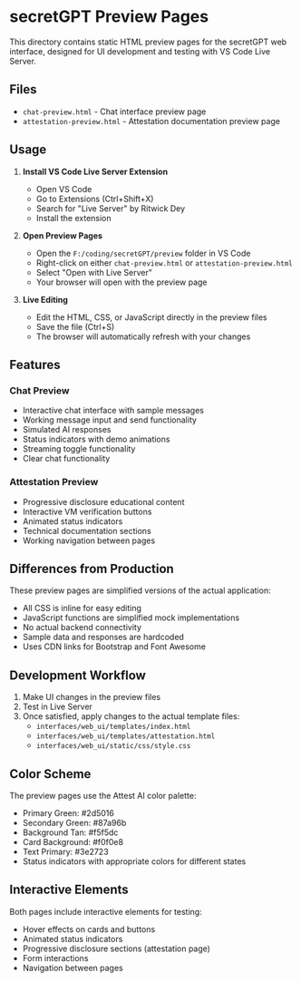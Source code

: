 # secretGPT Preview Pages

This directory contains static HTML preview pages for the secretGPT web interface, designed for UI development and testing with VS Code Live Server.

## Files

- `chat-preview.html` - Chat interface preview page
- `attestation-preview.html` - Attestation documentation preview page

## Usage

1. **Install VS Code Live Server Extension**
   - Open VS Code
   - Go to Extensions (Ctrl+Shift+X)
   - Search for "Live Server" by Ritwick Dey
   - Install the extension

2. **Open Preview Pages**
   - Open the `F:/coding/secretGPT/preview` folder in VS Code
   - Right-click on either `chat-preview.html` or `attestation-preview.html`
   - Select "Open with Live Server"
   - Your browser will open with the preview page

3. **Live Editing**
   - Edit the HTML, CSS, or JavaScript directly in the preview files
   - Save the file (Ctrl+S)
   - The browser will automatically refresh with your changes

## Features

### Chat Preview
- Interactive chat interface with sample messages
- Working message input and send functionality
- Simulated AI responses
- Status indicators with demo animations
- Streaming toggle functionality
- Clear chat functionality

### Attestation Preview
- Progressive disclosure educational content
- Interactive VM verification buttons
- Animated status indicators
- Technical documentation sections
- Working navigation between pages

## Differences from Production

These preview pages are simplified versions of the actual application:
- All CSS is inline for easy editing
- JavaScript functions are simplified mock implementations
- No actual backend connectivity
- Sample data and responses are hardcoded
- Uses CDN links for Bootstrap and Font Awesome

## Development Workflow

1. Make UI changes in the preview files
2. Test in Live Server
3. Once satisfied, apply changes to the actual template files:
   - `interfaces/web_ui/templates/index.html`
   - `interfaces/web_ui/templates/attestation.html`
   - `interfaces/web_ui/static/css/style.css`

## Color Scheme

The preview pages use the Attest AI color palette:
- Primary Green: #2d5016
- Secondary Green: #87a96b  
- Background Tan: #f5f5dc
- Card Background: #f0f0e8
- Text Primary: #3e2723
- Status indicators with appropriate colors for different states

## Interactive Elements

Both pages include interactive elements for testing:
- Hover effects on cards and buttons
- Animated status indicators
- Progressive disclosure sections (attestation page)
- Form interactions
- Navigation between pages
